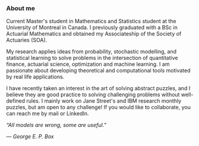 ### About me

Current Master's student in Mathematics and Statistics student at the University of Montreal in Canada. I previously graduated with a BSc in Actuarial Mathematics and obtained my Associateship of the Society of Actuaries (SOA).

My research applies ideas from probability, stochastic modelling, and statistical learning to solve problems in the intersection of quantitative finance, actuarial science, optimization and machine learning. I am passionate about developing theoretical and computational tools motivated by real life applications.

I have recently taken an interest in the art of solving abstract puzzles, and I believe they are good practice to solving challenging problems without well-defined rules. I mainly work on Jane Street's and IBM research monthly puzzles, but am open to any challenge! If you would like to collaborate, you can reach me by mail or LinkedIn.

<em>“All models are wrong, some are useful.”<em>

— George E. P. Box
